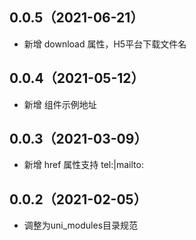 ## 0.0.5（2021-06-21）
- 新增 download 属性，H5平台下载文件名
## 0.0.4（2021-05-12）
- 新增 组件示例地址
## 0.0.3（2021-03-09）
- 新增 href 属性支持 tel:|mailto:

## 0.0.2（2021-02-05）
- 调整为uni_modules目录规范
